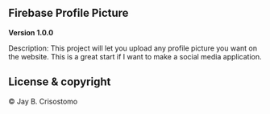 ## Firebase Profile Picture

**Version 1.0.0** 

Description:
This project will let you upload any profile picture you want on the website. This is a great start if I want to make a social media application.

## License & copyright

© Jay B. Crisostomo
